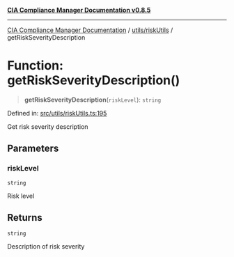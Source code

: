 [**CIA Compliance Manager Documentation v0.8.5**](../../../README.md)

***

[CIA Compliance Manager Documentation](../../../modules.md) / [utils/riskUtils](../README.md) / getRiskSeverityDescription

# Function: getRiskSeverityDescription()

> **getRiskSeverityDescription**(`riskLevel`): `string`

Defined in: [src/utils/riskUtils.ts:195](https://github.com/Hack23/cia-compliance-manager/blob/3ae0301247f765ba03c8c0fe645db4718bb8af76/src/utils/riskUtils.ts#L195)

Get risk severity description

## Parameters

### riskLevel

`string`

Risk level

## Returns

`string`

Description of risk severity
